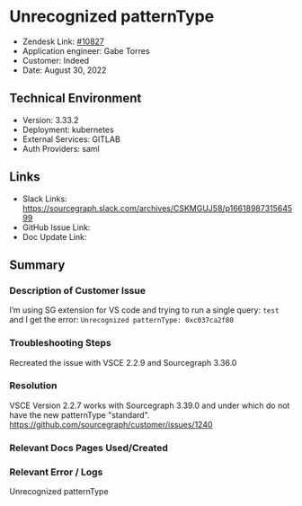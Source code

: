 
# Unrecognized patternType <!-- Ticket Title  Hint: include keywords to make it searchable -->

- Zendesk Link: [#10827](https://sourcegraph.zendesk.com/agent/tickets/10827)
- Application engineer: Gabe Torres
- Customer: Indeed <!-- Redact if this contains personally identifying information -->
- Date: August 30, 2022

<!-- Data populated from integration, speak to Ben Gordon or Michael Bali if not working -->
<!-- During Internal team trial, fill missing data manually (we are waiting for all data to sync) -->

## Technical Environment
- Version: 3.33.2​
- Deployment: kubernetes
- External Services: GITLAB
- Auth Providers: saml


## Links
<!-- Data for application engineer manual entry -->
- Slack Links: https://sourcegraph.slack.com/archives/CSKMGUJ58/p1661898731564599
- GitHub Issue Link:
- Doc Update Link:

## Summary
### Description of Customer Issue
I’m using SG extension for VS code and trying to run a single query:
```test```
and I get the error:
```Unrecognized patternType: 0xc037ca2f80```

### Troubleshooting Steps
Recreated the issue with VSCE 2.2.9 and Sourcegraph 3.36.0

### Resolution
VSCE Version 2.2.7 works with Sourcegraph 3.39.0 and under which do not have the new patternType "standard".
https://github.com/sourcegraph/customer/issues/1240

### Relevant Docs Pages Used/Created

### Relevant Error / Logs
<!-- Please redact keys, tokens, and personal identifying information -->
Unrecognized patternType

<!-- Once complete, upload a copy to https://github.com/sourcegraph/support-tools-internal/tree/main/resolved-tickets as a .md file -->
<!-- Name the file 10827.md -->
